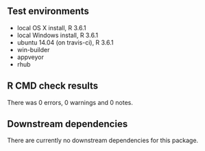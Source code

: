 ## Test environments

* local OS X install, R 3.6.1
* local Windows install, R 3.6.1
* ubuntu 14.04 (on travis-ci), R 3.6.1
* win-builder
* appveyor
* rhub


## R CMD check results

There was 0 errors, 0 warnings and 0 notes. 


## Downstream dependencies

There are currently no downstream dependencies for this package.
